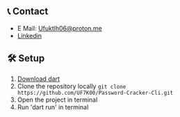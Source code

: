 ## 📞 Contact
- E Mail: Ufuktlh06@proton.me
- [Linkedin](https://www.linkedin.com/in/ufuk-talha-avc%C4%B1-5078b727b/)

## 🛠️ Setup
1. [Download dart](https://dart.dev/get-dart)
2. Clone the repository locally `git clone https://github.com/UF7K00/Password-Cracker-Cli.git`
3. Open the project in terminal
4. Run 'dart run' in terminal
